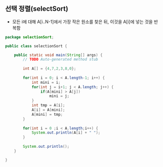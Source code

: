 ## 선택 정렬(selectSort)
- 모든 i에 대해 A[i..N-1]에서 가장 작은 원소를 찾은 뒤, 이것을 A[i]에 넣는 것을 반복함


```java
package selectionSort;

public class selectionSort {

	public static void main(String[] args) {
		// TODO Auto-generated method stub
		
		int A[] = {4,7,2,3,8,0}; 
		
		for(int i = 0; i < A.length-1; i++) {
			int mini = i;
			for(int j = i+1; j < A.length; j++) {
				if(A[mini] > A[j])
					mini = j;
			}
			int tmp = A[i];
			A[i] = A[mini];
			A[mini] = tmp;	
		}
		
		for(int i = 0 ;i < A.length;i++) {
			System.out.println(A[i] + " ");
		}
		
		System.out.println();
	}

}

```
